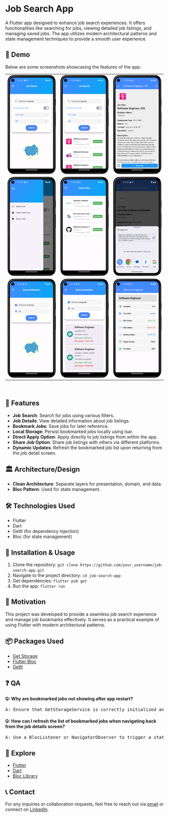 # Job Search App

A Flutter app designed to enhance job search experiences. It offers functionalities like searching for jobs, viewing detailed job listings, and managing saved jobs. The app utilizes modern architectural patterns and state management techniques to provide a smooth user experience.

## 🎥 Demo

Below are some screenshots showcasing the features of the app:

<table>
  <tr>
    <td><img src="ss/ss1.png" width="100%" height="70%" alt="Home Page"/></td>
    <td><img src="ss/ss2.png" width="100%" height="70%" alt="Job Search Results"/></td>
    <td><img src="ss/ss3.png" width="100%" height="70%" alt="Job Details"/></td>
  </tr>
  <tr>
    <td><img src="ss/ss4.png" width="100%" height="70%" alt="Bookmarked Jobs"/></td>
    <td><img src="ss/ss5.png" width="100%" height="70%" alt="Saved Jobs Screen"/></td>
    <td><img src="ss/ss6.png" width="100%" height="70%" alt="Loading State"/></td>
  </tr>
  <tr>
    <td><img src="ss/ss7.png" width="100%" height="70%" alt="Bookmarked Jobs"/></td>
    <td><img src="ss/ss8.png" width="100%" height="70%" alt="Saved Jobs Screen"/></td>
    <td><img src="ss/ss9.png" width="100%" height="70%" alt="Loading State"/></td>
  </tr>
</table>
<br/>

## 🚀 Features

- **Job Search**: Search for jobs using various filters.
- **Job Details**: View detailed information about job listings.
- **Bookmark Jobs**: Save jobs for later reference.
- **Local Storage**: Persist bookmarked jobs locally using Isar.
- **Direct Apply Option**: Apply directly to job listings from within the app.
- **Share Job Option**: Share job listings with others via different platforms.
- **Dynamic Updates**: Refresh the bookmarked job list upon returning from the job detail screen.

## 🏛️ Architecture/Design

- **Clean Architecture**: Separate layers for presentation, domain, and data.
- **Bloc Pattern**: Used for state management.

## 🛠️ Technologies Used

- Flutter
- Dart
- GetIt (for dependency injection)
- Bloc (for state management)

## 🚧 Installation & Usage

1. Clone the repository: `git clone https://github.com/your_username/job-search-app.git`
2. Navigate to the project directory: `cd job-search-app`
3. Get dependencies: `flutter pub get`
4. Run the app: `flutter run`

## 📃 Motivation

This project was developed to provide a seamless job search experience and manage job bookmarks effectively. It serves as a practical example of using Flutter with modern architectural patterns.

## 📦 Packages Used

- [Get Storage](https://pub.dev/packages/get_storage)
- [Flutter Bloc](https://pub.dev/packages/flutter_bloc)
- [GetIt](https://pub.dev/packages/get_it)

## ❓ QA

#### Q: Why are bookmarked jobs not showing after app restart?
<pre>
A: Ensure that GetStorageService is correctly initialized and used. Check that the instance is properly set up as a singleton and that data is not being lost due to incorrect initialization.
</pre>

#### Q: How can I refresh the list of bookmarked jobs when navigating back from the job details screen?
<pre>
A: Use a BlocListener or NavigatorObserver to trigger a state refresh when returning to the BookmarkedJobsScreen. You can add an event to fetch the latest data from the local storage upon screen re-appearance.
</pre>

## 📖 Explore

- [Flutter](https://flutter.dev/)
- [Dart](https://dart.dev/)
- [Bloc Library](https://bloclibrary.dev/)

## 📞 Contact

For any inquiries or collaboration requests, feel free to reach out via [email](mailto:alxayeed@gmail.com) or connect on [LinkedIn](https://www.linkedin.com/in/alxayeed).
